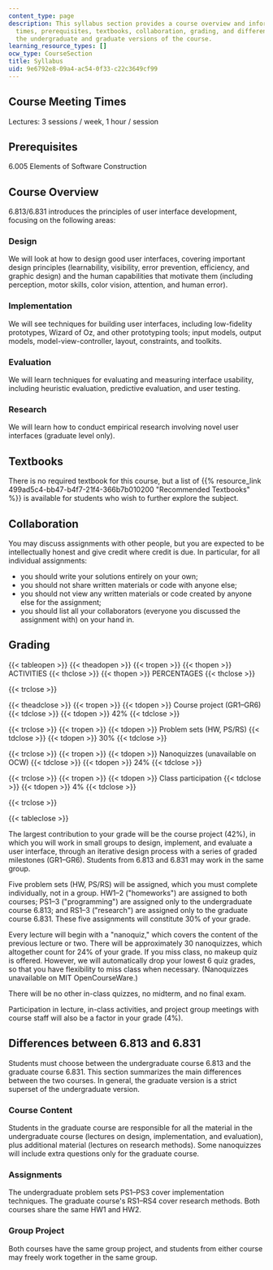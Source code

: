 ```yaml
---
content_type: page
description: This syllabus section provides a course overview and information on meeting
  times, prerequisites, textbooks, collaboration, grading, and differences between
  the undergraduate and graduate versions of the course.
learning_resource_types: []
ocw_type: CourseSection
title: Syllabus
uid: 9e6792e8-09a4-ac54-0f33-c22c3649cf99
---
```


Course Meeting Times
--------------------

Lectures: 3 sessions / week, 1 hour / session

Prerequisites
-------------

6.005 Elements of Software Construction

Course Overview
---------------

6.813/6.831 introduces the principles of user interface development, focusing on the following areas:

### Design

We will look at how to design good user interfaces, covering important design principles (learnability, visibility, error prevention, efficiency, and graphic design) and the human capabilities that motivate them (including perception, motor skills, color vision, attention, and human error).

### Implementation

We will see techniques for building user interfaces, including low-fidelity prototypes, Wizard of Oz, and other prototyping tools; input models, output models, model-view-controller, layout, constraints, and toolkits.

### Evaluation

We will learn techniques for evaluating and measuring interface usability, including heuristic evaluation, predictive evaluation, and user testing.

### Research

We will learn how to conduct empirical research involving novel user interfaces (graduate level only).

Textbooks
---------

There is no required textbook for this course, but a list of {{% resource_link 499ad5c4-bb47-b4f7-21f4-366b7b010200 "Recommended Textbooks" %}} is available for students who wish to further explore the subject.

Collaboration
-------------

You may discuss assignments with other people, but you are expected to be intellectually honest and give credit where credit is due. In particular, for all individual assignments:

*   you should write your solutions entirely on your own;
*   you should not share written materials or code with anyone else;
*   you should not view any written materials or code created by anyone else for the assignment;
*   you should list all your collaborators (everyone you discussed the assignment with) on your hand in.

Grading
-------

{{< tableopen >}}
{{< theadopen >}}
{{< tropen >}}
{{< thopen >}}
ACTIVITIES
{{< thclose >}}
{{< thopen >}}
PERCENTAGES
{{< thclose >}}

{{< trclose >}}

{{< theadclose >}}
{{< tropen >}}
{{< tdopen >}}
Course project (GR1–GR6)
{{< tdclose >}}
{{< tdopen >}}
42%
{{< tdclose >}}

{{< trclose >}}
{{< tropen >}}
{{< tdopen >}}
Problem sets (HW, PS/RS)
{{< tdclose >}}
{{< tdopen >}}
30%
{{< tdclose >}}

{{< trclose >}}
{{< tropen >}}
{{< tdopen >}}
Nanoquizzes (unavailable on OCW)
{{< tdclose >}}
{{< tdopen >}}
24%
{{< tdclose >}}

{{< trclose >}}
{{< tropen >}}
{{< tdopen >}}
Class participation
{{< tdclose >}}
{{< tdopen >}}
4%
{{< tdclose >}}

{{< trclose >}}

{{< tableclose >}}

The largest contribution to your grade will be the course project (42%), in which you will work in small groups to design, implement, and evaluate a user interface, through an iterative design process with a series of graded milestones (GR1–GR6). Students from 6.813 and 6.831 may work in the same group.

Five problem sets (HW, PS/RS) will be assigned, which you must complete individually, not in a group. HW1–2 ("homeworks") are assigned to both courses; PS1–3 ("programming") are assigned only to the undergraduate course 6.813; and RS1–3 ("research") are assigned only to the graduate course 6.831. These five assignments will constitute 30% of your grade.

Every lecture will begin with a "nanoquiz," which covers the content of the previous lecture or two. There will be approximately 30 nanoquizzes, which altogether count for 24% of your grade. If you miss class, no makeup quiz is offered. However, we will automatically drop your lowest 6 quiz grades, so that you have flexibility to miss class when necessary. (Nanoquizzes unavailable on MIT OpenCourseWare.)

There will be no other in-class quizzes, no midterm, and no final exam.

Participation in lecture, in-class activities, and project group meetings with course staff will also be a factor in your grade (4%).

Differences between 6.813 and 6.831
-----------------------------------

Students must choose between the undergraduate course 6.813 and the graduate course 6.831. This section summarizes the main differences between the two courses. In general, the graduate version is a strict superset of the undergraduate version.

### Course Content

Students in the graduate course are responsible for all the material in the undergraduate course (lectures on design, implementation, and evaluation), plus additional material (lectures on research methods). Some nanoquizzes will include extra questions only for the graduate course.

### Assignments

The undergraduate problem sets PS1–PS3 cover implementation techniques. The graduate course's RS1–RS4 cover research methods. Both courses share the same HW1 and HW2.

### Group Project

Both courses have the same group project, and students from either course may freely work together in the same group.